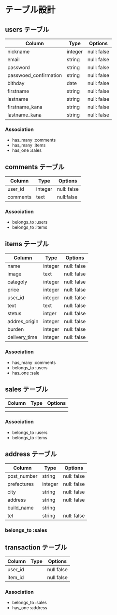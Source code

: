 # テーブル設計

## users テーブル

| Column                    | Type   | Options     |
| --------                  | ------ | ----------- |
| nickname                  | integer | null: false |
| email                     | string | null: false |
| password                  | string | null: false |
| passwoed_confirmation     | string | null: false |
| bithday                   | date | null: false |
| firstname                 | string | null: false |
| lastname                | string | null: false |
| firstname_kana            | string | null: false |
| lastname_kana                   | string | null: false |

### Association

- has_many :comments
- has_many :items
- has_one :sales

## comments テーブル

| Column | Type   | Options     |
| ------ | ------ | ----------- |
| user_id   | integer | null: false |
| comments | text | null:false |

### Association

- belongs_to :users
- belongs_to :items

## items テーブル

| Column | Type       | Options                    |
| ------ | ---------- | -------------------------- |
| name   | integer | null: false |
| image   | text | null: false |
| categoly                  | integer | null: false |
| price                     | integer | null: false |
| user_id                 | integer | null: false |
| text                    | text | null: false |
| stetus                  | intger | null: false |
| addres_origin                  | integer | null: false |
| burden                     | integer | null: false |
| delivery_time                 | integer | null: false |

### Association

- has_many :comments
- belongs_to :users
- has_one :sale


## sales テーブル

| Column  | Type       | Options                        |
| ------- | ---------- | ------------------------------ |
|         |            |                                |
|         |            |                                |



### Association

- belongs_to :users
- belongs_to :items

## address テーブル

| Column  | Type       | Options    |
| ------- | ---------- | ---------- |
| post_number | string     | null: false       |
| prefectures    | integer | null: false|
| city    | string | null: false |
| address         | string | null: false |
| build_name                     | string |          |
| tel                  | string | null: false |

### belongs_to :sales

## transaction テーブル

| Column  | Type       | Options                        |
| ------- | ---------- | ------------------------------ |
| user_id |            |  null:false                    |
| item_id |            |  null:false                    |


### Association

- belongs_to :sales
- has_one :address